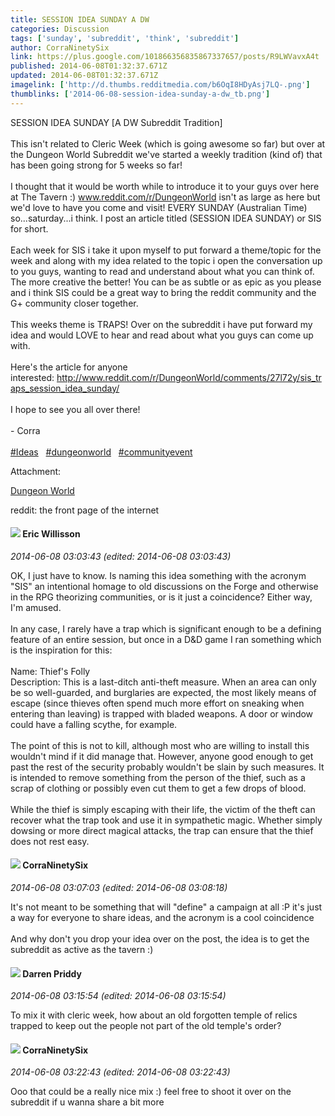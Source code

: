 ```yaml
---
title: SESSION IDEA SUNDAY A DW
categories: Discussion
tags: ['sunday', 'subreddit', 'think', 'subreddit']
author: CorraNinetySix
link: https://plus.google.com/101866356835867337657/posts/R9LWVavxA4t
published: 2014-06-08T01:32:37.671Z
updated: 2014-06-08T01:32:37.671Z
imagelink: ['http://d.thumbs.redditmedia.com/b6OqI8HDyAsj7LQ-.png']
thumblinks: ['2014-06-08-session-idea-sunday-a-dw_tb.png']
---
```


SESSION IDEA SUNDAY [A DW Subreddit Tradition]<br /><br />This isn&#39;t related to Cleric Week (which is going awesome so far) but over at the Dungeon World Subreddit we&#39;ve started a weekly tradition (kind of) that has been going strong for 5 weeks so far! <br /><br />I thought that it would be worth while to introduce it to your guys over here at The Tavern :) <a href="http://www.reddit.com/r/DungeonWorld" class="ot-anchor">www.reddit.com/r/DungeonWorld</a> isn&#39;t as large as here but we&#39;d love to have you come and visit! EVERY SUNDAY (Australian Time) so...saturday...i think. I post an article titled (SESSION IDEA SUNDAY) or SIS for short.<br /><br />Each week for SIS i take it upon myself to put forward a theme/topic for the week and along with my idea related to the topic i open the conversation up to you guys, wanting to read and understand about what you can think of. The more creative the better! You can be as subtle or as epic as you please and i think SIS could be a great way to bring the reddit community and the G+ community closer together.<br /><br />This weeks theme is TRAPS! Over on the subreddit i have put forward my idea and would LOVE to hear and read about what you guys can come up with.<br /><br />Here&#39;s the article for anyone interested: <a href="http://www.reddit.com/r/DungeonWorld/comments/27l72y/sis_traps_session_idea_sunday/" class="ot-anchor">http://www.reddit.com/r/DungeonWorld/comments/27l72y/sis_traps_session_idea_sunday/</a> <br /><br />I hope to see you all over there! <br /><br />- Corra<br /><br /> <a rel="nofollow" class="ot-hashtag" href="https://plus.google.com/s/%23Ideas/posts">#Ideas</a>   <a rel="nofollow" class="ot-hashtag" href="https://plus.google.com/s/%23dungeonworld/posts">#dungeonworld</a>   <a rel="nofollow" class="ot-hashtag" href="https://plus.google.com/s/%23communityevent/posts">#communityevent</a>  


Attachment:

<a href='http://www.reddit.com/r/DungeonWorld'>Dungeon World</a>


reddit: the front page of the internet
<div id='comment z12qutaotsrjubf4k04cdzfh1pfuufzgcbc'>
  <h4><img src='{{site.baseurl}}//images/avatars/102601260954975260120_photo.jpg'> Eric Willisson</h4>
      <p><cite>2014-06-08 03:03:43 (edited: 2014-06-08 03:03:43)</cite></p>
        <p>OK, I just have to know. Is naming this idea something with the acronym &quot;SIS&quot; an intentional homage to old discussions on the Forge and otherwise in the RPG theorizing communities, or is it just a coincidence? Either way, I&#39;m amused.<br /><br />In any case, I rarely have a trap which is significant enough to be a defining feature of an entire session, but once in a D&amp;D game I ran something which is the inspiration for this:<br /><br />Name: Thief&#39;s Folly<br />Description: This is a last-ditch anti-theft measure. When an area can only be so well-guarded, and burglaries are expected, the most likely means of escape (since thieves often spend much more effort on sneaking when entering than leaving) is trapped with bladed weapons. A door or window could have a falling scythe, for example.<br /><br />The point of this is not to kill, although most who are willing to install this wouldn&#39;t mind if it did manage that. However, anyone good enough to get past the rest of the security probably wouldn&#39;t be slain by such measures. It is intended to remove something from the person of the thief, such as a scrap of clothing or possibly even cut them to get a few drops of blood.<br /><br />While the thief is simply escaping with their life, the victim of the theft can recover what the trap took and use it in sympathetic magic. Whether simply dowsing or more direct magical attacks, the trap can ensure that the thief does not rest easy.</p>
</div>
        

<div id='comment z12qutaotsrjubf4k04cdzfh1pfuufzgcbc'>
  <h4><img src='{{site.baseurl}}//images/avatars/101866356835867337657_photo.jpg'> CorraNinetySix</h4>
      <p><cite>2014-06-08 03:07:03 (edited: 2014-06-08 03:08:18)</cite></p>
        <p>It&#39;s not meant to be something that will &quot;define&quot; a campaign at all :P it&#39;s just a way for everyone to share ideas, and the acronym is a cool coincidence ﻿<br /><br />And why don&#39;t you drop your idea over on the post, the idea is to get the subreddit as active as the tavern :)</p>
</div>
        

<div id='comment z12qutaotsrjubf4k04cdzfh1pfuufzgcbc'>
  <h4><img src='{{site.baseurl}}//images/avatars/105875318948666656289_photo.jpg'> Darren Priddy</h4>
      <p><cite>2014-06-08 03:15:54 (edited: 2014-06-08 03:15:54)</cite></p>
        <p>To mix it with cleric week, how about an old forgotten temple of relics trapped to keep out the people not part of the old temple&#39;s order?</p>
</div>
        

<div id='comment z12qutaotsrjubf4k04cdzfh1pfuufzgcbc'>
  <h4><img src='{{site.baseurl}}//images/avatars/101866356835867337657_photo.jpg'> CorraNinetySix</h4>
      <p><cite>2014-06-08 03:22:43 (edited: 2014-06-08 03:22:43)</cite></p>
        <p>Ooo that could be a really nice mix :) feel free to shoot it over on the subreddit if u wanna share a bit more</p>
</div>
        